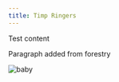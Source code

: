 ```yaml
---
title: Timp Ringers
---
```

Test content

Paragraph added from forestry

![baby](/timpringers/uploads/2018/12/30/IMG_20181009_225439.jpg "Baby")
